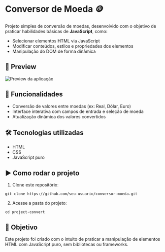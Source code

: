 # Conversor de Moeda 🪙

Projeto simples de conversão de moedas, desenvolvido com o objetivo de praticar habilidades básicas de **JavaScript**, como:

- Selecionar elementos HTML via JavaScript
- Modificar conteúdos, estilos e propriedades dos elementos
- Manipulação do DOM de forma dinâmica

## 📸 Preview

![Preview da aplicação](https://github.com/user-attachments/assets/4c67ccae-c886-4325-a1e4-cf639e26c587)

## 🔧 Funcionalidades

- Conversão de valores entre moedas (ex: Real, Dólar, Euro)
- Interface interativa com campos de entrada e seleção de moeda
- Atualização dinâmica dos valores convertidos

## 🛠️ Tecnologias utilizadas

- HTML
- CSS
- JavaScript puro

## ▶️ Como rodar o projeto

1. Clone este repositório:
  ```
  git clone https://github.com/seu-usuario/conversor-moeda.git
  ```
2. Acesse a pasta do projeto:
  ```
  cd project-convert
  ```

## 🎯 Objetivo

Este projeto foi criado com o intuito de praticar a manipulação de elementos HTML com JavaScript puro, sem bibliotecas ou frameworks.

